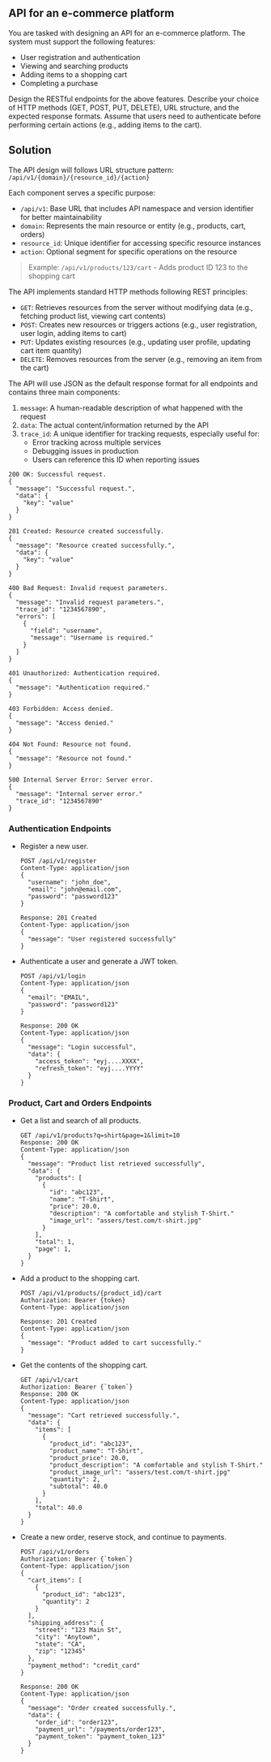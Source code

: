 ## API for an e-commerce platform
You are tasked with designing an API for an e-commerce platform. The system must support the following features:
- User registration and authentication
- Viewing and searching products
- Adding items to a shopping cart
- Completing a purchase

Design the RESTful endpoints for the above features. Describe your choice of HTTP methods (GET, POST, PUT, DELETE), URL structure, and the expected response formats. Assume that users need to authenticate before performing certain actions (e.g., adding items to the cart).

## Solution
The API design will follows URL structure pattern: `/api/v1/{domain}/{resource_id}/{action}`

Each component serves a specific purpose:
- `/api/v1`: Base URL that includes API namespace and version identifier for better maintainability
- `domain`: Represents the main resource or entity (e.g., products, cart, orders)
- `resource_id`: Unique identifier for accessing specific resource instances
- `action`: Optional segment for specific operations on the resource

> Example: `/api/v1/products/123/cart` - Adds product ID 123 to the shopping cart

The API implements standard HTTP methods following REST principles:
- `GET`: Retrieves resources from the server without modifying data (e.g., fetching product list, viewing cart contents)
- `POST`: Creates new resources or triggers actions (e.g., user registration, user login, adding items to cart)
- `PUT`: Updates existing resources (e.g., updating user profile, updating cart item quantity)
- `DELETE`: Removes resources from the server (e.g., removing an item from the cart)

The API will use JSON as the default response format for all endpoints and contains three main components:
1. `message`: A human-readable description of what happened with the request
2. `data`: The actual content/information returned by the API
3. `trace_id`: A unique identifier for tracking requests, especially useful for:
   - Error tracking across multiple services
   - Debugging issues in production
   - Users can reference this ID when reporting issues

```http
200 OK: Successful request.
{
  "message": "Successful request.",
  "data": {
    "key": "value"
  }
}

201 Created: Resource created successfully.
{
  "message": "Resource created successfully.",
  "data": {
    "key": "value"
  }
}

400 Bad Request: Invalid request parameters.
{
  "message": "Invalid request parameters.",
  "trace_id": "1234567890",
  "errors": [
    {
      "field": "username",
      "message": "Username is required."
    }
  ]
}

401 Unauthorized: Authentication required.
{
  "message": "Authentication required."
}

403 Forbidden: Access denied.
{
  "message": "Access denied."
}

404 Not Found: Resource not found.
{
  "message": "Resource not found."
}

500 Internal Server Error: Server error.
{
  "message": "Internal server error."
  "trace_id": "1234567890"
}
```

### Authentication Endpoints
- Register a new user.
  ```http
  POST /api/v1/register
  Content-Type: application/json
  {
    "username": "john_doe",
    "email": "john@email.com",
    "password": "password123"
  }

  Response: 201 Created
  Content-Type: application/json
  {
    "message": "User registered successfully"
  }
  ```

- Authenticate a user and generate a JWT token.
  ```http
  POST /api/v1/login
  Content-Type: application/json
  {
    "email": "EMAIL",
    "password": "password123"
  }

  Response: 200 OK
  Content-Type: application/json
  {
    "message": "Login successful",
    "data": {
      "access_token": "eyj....XXXX",
      "refresh_token": "eyj....YYYY"
    }
  }
  ```

### Product, Cart and Orders Endpoints
- Get a list and search of all products.
  ```http
  GET /api/v1/products?q=shirt&page=1&limit=10
  Response: 200 OK
  Content-Type: application/json
  {
    "message": "Product list retrieved successfully",
    "data": {
      "products": [
        {
          "id": "abc123",
          "name": "T-Shirt",
          "price": 20.0,
          "description": "A comfortable and stylish T-Shirt."
          "image_url": "assers/test.com/t-shirt.jpg"
        }
      ],
      "total": 1,
      "page": 1,
    }
  }
  ```

- Add a product to the shopping cart.
  ```http
  POST /api/v1/products/{product_id}/cart
  Authorization: Bearer {token}
  Content-Type: application/json
  
  Response: 201 Created
  Content-Type: application/json
  {
    "message": "Product added to cart successfully."
  }
  ```

- Get the contents of the shopping cart.
  ```http
  GET /api/v1/cart
  Authorization: Bearer {`token`}
  Response: 200 OK
  Content-Type: application/json
  {
    "message": "Cart retrieved successfully.",
    "data": {
      "items": [
        {
          "product_id": "abc123",
          "product_name": "T-Shirt",
          "product_price": 20.0,
          "product_description": "A comfortable and stylish T-Shirt."
          "product_image_url": "assers/test.com/t-shirt.jpg"
          "quantity": 2,
          "subtotal": 40.0
        }
      ],
      "total": 40.0
    }
  }
  ```

- Create a new order, reserve stock, and continue to payments.
  ```http
  POST /api/v1/orders
  Authorization: Bearer {`token`}
  Content-Type: application/json
  {
    "cart_items": [
      {
        "product_id": "abc123",
        "quantity": 2
      }
    ],
    "shipping_address": {
      "street": "123 Main St",
      "city": "Anytown",
      "state": "CA",
      "zip": "12345"
    },
    "payment_method": "credit_card"
  }

  Response: 200 OK
  Content-Type: application/json
  {
    "message": "Order created successfully.",
    "data": {
      "order_id": "order123",
      "payment_url": "/payments/order123",
      "payment_token": "payment_token_123"
    }
  }
  ```